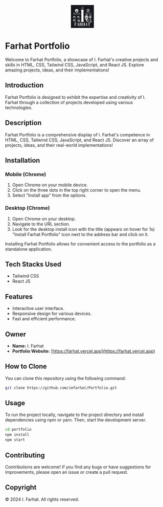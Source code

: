 <div align="center"><a href="https://farhat.vercel.app"><img src="https://raw.githubusercontent.com/imfarhat/Portfolio/main/public/apple-touch-icon.png" alt="Farhat Portfolio Logo" height="75"></a></div>

# Farhat Portfolio

Welcome to Farhat Portfolio, a showcase of I. Farhat's creative projects and skills in HTML, CSS, Tailwind CSS, JavaScript, and React JS. Explore amazing projects, ideas, and their implementations!

## Introduction

Farhat Portfolio is designed to exhibit the expertise and creativity of I. Farhat through a collection of projects developed using various technologies.

## Description

Farhat Portfolio is a comprehensive display of I. Farhat's competence in HTML, CSS, Tailwind CSS, JavaScript, and React JS. Discover an array of projects, ideas, and their real-world implementations!

## Installation

### Mobile (Chrome)

1. Open Chrome on your mobile device.
2. Click on the three dots in the top right corner to open the menu.
3. Select "Install app" from the options.

### Desktop (Chrome)

1. Open Chrome on your desktop.
2. Navigate to the URL section.
3. Look for the desktop install icon with the title (appears on hover for 1s) "Install Farhat Portfolio" icon next to the address bar and click on it.

Installing Farhat Portfolio allows for convenient access to the portfolio as a standalone application.

## Tech Stacks Used

- Tailwind CSS
- React JS

## Features

- Interactive user interface.
- Responsive design for various devices.
- Fast and efficient performance.

## Owner

- **Name:** I. Farhat
- **Portfolio Website:** [https://farhat.vercel.app](https://farhat.vercel.app)

## How to Clone

You can clone this repository using the following command:

```bash
git clone https://github.com/imfarhat/Portfolio.git
```

## Usage

To run the project locally, navigate to the project directory and install dependencies using npm or yarn. Then, start the development server.

```bash
cd portfolio
npm install
npm start
```

## Contributing

Contributions are welcome! If you find any bugs or have suggestions for improvements, please open an issue or create a pull request.

## Copyright

© 2024 I. Farhat. All rights reserved.
